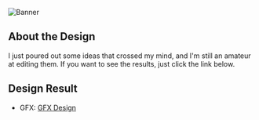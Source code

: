 ![Banner](assets/)

## About the Design

I just poured out some ideas that crossed my mind, and I'm still an amateur at editing them.
If you want to see the results, just click the link below.

## Design Result

-   GFX: [GFX Design](https://drive.google.com/drive/folders/140_ulsEuVCeunBSGIK9QFWRIuQYm8ifv)